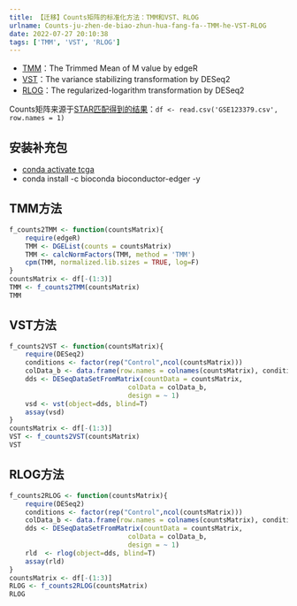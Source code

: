 ```yaml
---
title: 【迁移】Counts矩阵的标准化方法：TMM和VST、RLOG
urlname: Counts-ju-zhen-de-biao-zhun-hua-fang-fa--TMM-he-VST-RLOG
date: 2022-07-27 20:10:38
tags: ['TMM', 'VST', 'RLOG']
---
```

*   [TMM](https://genomebiology.biomedcentral.com/articles/10.1186/gb-2010-11-3-r25)：The Trimmed Mean of M value by edgeR
*   [VST](http://bioconductor.org/packages/devel/bioc/vignettes/DESeq2/inst/doc/DESeq2.html)：The variance stabilizing transformation by DESeq2
*   [RLOG](http://bioconductor.org/packages/devel/bioc/vignettes/DESeq2/inst/doc/DESeq2.html)：The regularized-logarithm transformation by DESeq2

Counts矩阵来源于[STAR匹配得到的结果](/STAR--yi-jian-jiao-ben)：`df <- read.csv('GSE123379.csv', row.names = 1)`

## 安装补充包

*   [conda activate tcga](/cong-cha-yi-ji-yin-dao-RRA-ju-he)
*   conda install -c bioconda bioconductor-edger -y

## TMM方法

```R
f_counts2TMM <- function(countsMatrix){
    require(edgeR)
    TMM <- DGEList(counts = countsMatrix)
    TMM <- calcNormFactors(TMM, method = 'TMM')
    cpm(TMM, normalized.lib.sizes = TRUE, log=F)
}
countsMatrix <- df[-(1:3)]
TMM <- f_counts2TMM(countsMatrix)
TMM
```

## VST方法

```R
f_counts2VST <- function(countsMatrix){
    require(DESeq2)
    conditions <- factor(rep("Control",ncol(countsMatrix)))
    colData_b <- data.frame(row.names = colnames(countsMatrix), conditions)
    dds <- DESeqDataSetFromMatrix(countData = countsMatrix,
                              colData = colData_b,
                              design = ~ 1)
    vsd <- vst(object=dds, blind=T) 
    assay(vsd)
}
countsMatrix <- df[-(1:3)]
VST <- f_counts2VST(countsMatrix)
VST
```

## RLOG方法

```R
f_counts2RLOG <- function(countsMatrix){
    require(DESeq2)
    conditions <- factor(rep("Control",ncol(countsMatrix)))
    colData_b <- data.frame(row.names = colnames(countsMatrix), conditions)
    dds <- DESeqDataSetFromMatrix(countData = countsMatrix,
                              colData = colData_b,
                              design = ~ 1)
    rld  <- rlog(object=dds, blind=T) 
    assay(rld)
}
countsMatrix <- df[-(1:3)]
RLOG <- f_counts2RLOG(countsMatrix)
RLOG
```